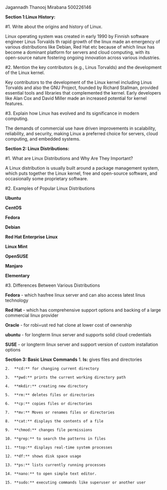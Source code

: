Jagannadh Thanooj Mirabana 500226146

**Section 1**:**Linux History:**

#1. Write about the origins and history of Linux.

Linux operating system was created in early 1990 by Finnish software engineer Linus Torvalds th rapid growth of the linux made an emergency of various distributions like Debian, Red Hat etc because of which linux has become a dominant platform for servers and cloud computing, with its open-source nature fostering ongoing innovation across various industries.

#2. Mention the key contributors (e.g., Linus Torvalds) and the development of the Linux kernel.

Key contributors to the development of the Linux kernel including Linus Torvalds and also the GNU Project, founded by Richard Stallman, provided essential tools and libraries that complemented the kernel. Early developers like Alan Cox and David Miller made an increased potential for   kernel features.

#3. Explain how Linux has evolved and its significance in modern computing.

The demands of commercial use have driven improvements in scalability, reliability, and security, making Linux a preferred choice for servers, cloud computing, and embedded systems.

**Section 2: Linux Distributions:**

#1. What are Linux Distributions and Why Are They Important?

A Linux distribution is usually built around a package management system, which puts together the Linux kernel, free and open-source software, and occasionally some proprietary software.


#2. Examples of Popular Linux Distributions

**Ubuntu**

**CentOS**

**Fedora**

**Debian**

**Red Hat Enterprise Linux**

**Linux Mint**

**OpenSUSE**

**Manjaro**

**Elementary**


#3. Differences Between Various Distributions

**Fedora** - which hasfree linux server and can also access latest linus technology

**Red Hat** - which has comprehensive support options and backing of a large commercial linux provider

**Oracle** - for robi=ust red hat clone at lower cost of ownership

**ubuntu** - for longterm linux server and supports solid cloud credentials

**SUSE** - or longterm linux server and support version of custom installation options


**Section 3: Basic Linux Commands**
        1.	**ls:** gives files and directories 
	
	2.	**cd:** for changing current directory
 
	3.	**pwd:** prints the current working directory path
 
	4.	**mkdir:** creating new directory
 
	5.	**rm:** deletes files or directories
 
	6.	**cp:** copies files or directories
 
	7.	**mv:** Moves or renames files or directories
 
	8.	**cat:** displays the contents of a file
 
	9.	**chmod:** changes file permissions
 
	10.	**grep:** to search the patterns in files
 
	11.	**top:** displays real-time system processes
 
	12.	**df:** shows disk space usage
 
	13.	**ps:** lists currently running processes
 
	14.	**nano:** to open simple text editor.
 
	15.	**sudo:** executing commands like superuser or another user
	
